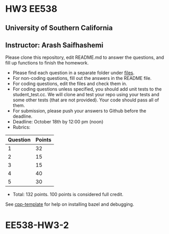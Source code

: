 
# HW3 EE538
## University of Southern California
## Instructor: Arash Saifhashemi

Please clone this repository, edit README.md to answer the questions, and fill up functions to finish the homework.

- Please find each question in a separate folder under [files](/files).
- For non-coding questions, fill out the answers in the README file.
- For coding questions, edit the files and check them in.
- For coding questions unless specified, you should add unit tests to the student_test.cc. We will clone and test your repo using your tests and some other tests (that are not provided). Your code should pass all of them.
- For submission, please push your answers to Github before the deadline.
- Deadline: October 18th by 12:00 pm (noon)
- Rubrics:
  
| Question | Points |
| -- | -- |
| 1  | 32 |
| 2  | 15 |
| 3  | 15 |
| 4  | 40 |
| 5  | 30 |


- Total: 132 points. 100 points is considered full credit.


See [cpp-template](https://github.com/ourarash/cpp-template) for help on installing bazel and debugging.
# EE538-HW3-2
